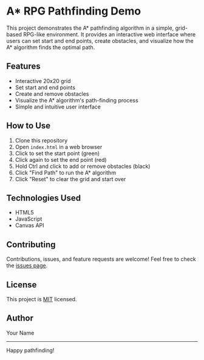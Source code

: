 # A* RPG Pathfinding Demo

This project demonstrates the A* pathfinding algorithm in a simple, grid-based RPG-like environment. It provides an interactive web interface where users can set start and end points, create obstacles, and visualize how the A* algorithm finds the optimal path.

## Features

- Interactive 20x20 grid
- Set start and end points
- Create and remove obstacles
- Visualize the A* algorithm's path-finding process
- Simple and intuitive user interface

## How to Use

1. Clone this repository
2. Open `index.html` in a web browser
3. Click to set the start point (green)
4. Click again to set the end point (red)
5. Hold Ctrl and click to add or remove obstacles (black)
6. Click "Find Path" to run the A* algorithm
7. Click "Reset" to clear the grid and start over

## Technologies Used

- HTML5
- JavaScript
- Canvas API

## Contributing

Contributions, issues, and feature requests are welcome! Feel free to check the [issues page](../../issues).

## License

This project is [MIT](./LICENSE) licensed.

## Author

Your Name

---

Happy pathfinding!
